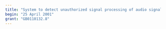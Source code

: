 ```yaml
---
title: "System to detect unauthorized signal processing of audio signals"
begin: "25 April 2001"
grant: "GB0110132.8"
---
```


